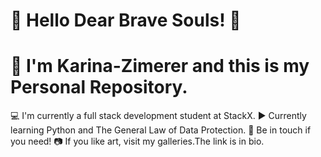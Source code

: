 # :purple_heart: Hello Dear Brave Souls! :purple_heart:
# :raising_hand: I'm Karina-Zimerer and this is my Personal Repository.

:computer:      I'm  currently a full stack development student at StackX.
:arrow_forward: Currently learning Python and The General Law of Data Protection.
:love_letter:   Be in touch if you need!
:camera:        If you like art, visit my galleries.The link is in bio.
